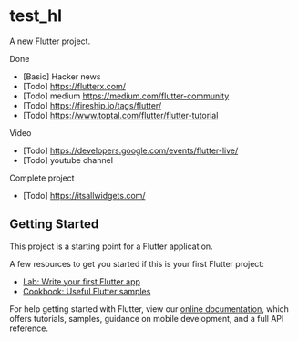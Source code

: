 # test_hl

A new Flutter project.

Done
- [Basic] Hacker news
- [Todo] https://flutterx.com/
- [Todo] medium https://medium.com/flutter-community
- [Todo] https://fireship.io/tags/flutter/
- [Todo] https://www.toptal.com/flutter/flutter-tutorial

Video
- [Todo] https://developers.google.com/events/flutter-live/
- [Todo] youtube channel

Complete project
- [Todo] https://itsallwidgets.com/

## Getting Started

This project is a starting point for a Flutter application.

A few resources to get you started if this is your first Flutter project:

- [Lab: Write your first Flutter app](https://flutter.dev/docs/get-started/codelab)
- [Cookbook: Useful Flutter samples](https://flutter.dev/docs/cookbook)

For help getting started with Flutter, view our
[online documentation](https://flutter.dev/docs), which offers tutorials,
samples, guidance on mobile development, and a full API reference.
